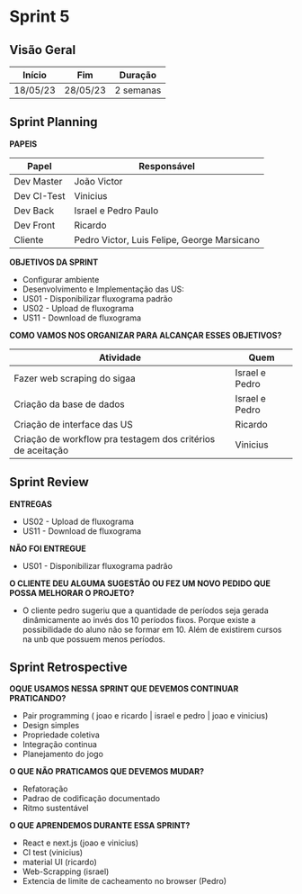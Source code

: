 # Sprint 5

## Visão Geral

|  Início  |   Fim    |  Duração  |
| :------: | :------: | :-------: |
| 18/05/23 | 28/05/23 | 2 semanas |

## Sprint Planning
**PAPEIS**

| Papel       | Responsável                                 |
| ----------- | ------------------------------------------- |
| Dev Master  | João Victor                                 |
| Dev CI-Test | Vinicius                                    |
| Dev Back    | Israel e Pedro Paulo                        |
| Dev Front   | Ricardo                                     |
| Cliente     | Pedro Victor, Luis Felipe, George Marsicano |


**OBJETIVOS DA SPRINT**

- Configurar ambiente
- Desenvolvimento e Implementação das US:
- US01 - Disponibilizar fluxograma padrão
- US02 - Upload de fluxograma
- US11 - Download de fluxograma

**COMO VAMOS NOS ORGANIZAR PARA ALCANÇAR ESSES OBJETIVOS?**

| Atividade                                                   | Quem           |
| ----------------------------------------------------------- | -------------- |
| Fazer web scraping do sigaa                                 | Israel e Pedro |
| Criação da base de dados                                    | Israel e Pedro |
| Criação de interface das US                                 | Ricardo        |
| Criação de workflow pra testagem dos critérios de aceitação | Vinicius       |

## Sprint Review
**ENTREGAS**

- US02 - Upload de fluxograma
- US11 - Download de fluxograma

**NÃO FOI ENTREGUE**

- US01 - Disponibilizar fluxograma padrão

**O CLIENTE DEU ALGUMA SUGESTÃO OU FEZ UM NOVO PEDIDO QUE POSSA MELHORAR O PROJETO?**

- O cliente pedro sugeriu que a quantidade de períodos seja gerada dinâmicamente ao invés dos 10 períodos fixos. Porque existe a possibilidade do aluno não se formar em 10. Além de existirem cursos na unb que possuem menos períodos.

## Sprint Retrospective
**OQUE USAMOS NESSA SPRINT QUE DEVEMOS CONTINUAR PRATICANDO?**

- Pair programming ( joao e ricardo | israel e pedro | joao e vinicius)
- Design simples
- Propriedade coletiva
- Integração continua
- Planejamento do jogo

**O QUE NÃO PRATICAMOS QUE DEVEMOS MUDAR?**

- Refatoração
- Padrao de codificação documentado
- Ritmo sustentável
    
**O QUE APRENDEMOS DURANTE ESSA SPRINT?**

- React e next.js (joao e vinicius)
- CI test (vinicius)
- material UI (ricardo)
- Web-Scrapping (israel)
- Extencia de limite de cacheamento no browser (Pedro)

